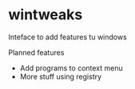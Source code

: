 wintweaks
=========
Inteface to add features tu windows

Planned features
* Add programs to context menu
* More stuff using registry
